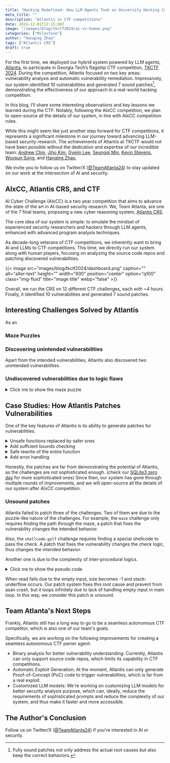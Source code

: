 ```yaml
---
title: "Hacking Redefined: How LLM Agents Took on University Hacking Competition"
meta_title: ""
description: "Atlantis in CTF competitions"
date: 2024-12-01T12:15:00Z
image: "/images/blog/tkctf2024/ai-vs-human.png"
categories: ["Milestone"]
author: "Hanqing Zhao"
tags: ["Atlantis CRS"]
draft: true
---
```


For the first time, 
we deployed our hybrid system powered by LLM agents, [Atlantis](/blog/post-atl), 
to participate in Georgia Tech’s flagship CTF competition, 
[TKCTF 2024](https://tc.gts3.org/cs6265/2024-fall/ctf.html).
During the competition, 
Atlantis focused on two key areas: 
vulnerability analysis and automatic vulnerability remediation. 
Impressively, our system identified 10 vulnerabilities and 
generated 7 sound patches[^1], 
demonstrating the effectiveness of our approach in a real-world 
hacking competition.

In this blog, 
I’ll share some interesting observations and key lessons we learned during the CTF. 
Notably, following the AIxCC competition, 
we plan to open-source all the details of our system, 
in line with AIxCC competition rules.

While this might seem like just another step forward for CTF competitions, 
it represents a significant milestone in our journey toward advancing LLM-based security research. 
The achievements of Atlantis at TKCTF would not have been possible without 
the dedication and expertise of our incredible team:
[Andrew Chin](/authors/andrew-chin),
[Jiho Kim](/authors/jiho-kim/),
[Gyejin Lee](/authors/gyejin-lee/),
[Seunggi Min](/authors/seunggi-min/),
[Kevin Stevens](/authors/kevin-stevens/),
[Woosun Song](/authors/woosun-song/), and
[Hanqing Zhao](/authors/hanqing-zhao/),

We invite you to follow us on Twitter/X ([@TeamAtlanta24](https://x.com/TeamAtlanta24)) 
to stay updated on our work at the intersection of AI and security.

[^1]: Fully sound patches not only address the actual root causes
but also keep the correct behaviors.

## AIxCC, Atlantis CRS, and CTF

AI Cyber Challenge (AIxCC) is a two year competition that 
aims to advance the state of the art in AI-based security research.
We, Team Atlanta, are one of the 7 final teams, proposing a new cyber reasoning system, 
[Atlantis CRS](/blog/post-atl).

The core idea of our system is simple:
to emulate the mindset of experienced security researchers and 
hackers through LLM agents, 
enhanced with advanced program analysis techniques.

As decade-long veterans of CTF competitions, 
we inherently want to bring AI and LLMs to CTF competitions.
This time, we directly run our system along with human players, focusing on
analyzing the source code repos and patching discovered vulnerabilities.


{{< image src="images/blog/tkctf2024/dashboard.png" caption="" alt="alter-text" height="" width="600" position="center" option="q100" class="img-fluid" title="image title"  webp="false" >}}

Overall,
we run the CRS on 12 different CTF challenges,
each with ~4 hours.
Finally, it identified 10 vulnerabilities and generated 7 sound patches.


## Interesting Challenges Solved by Atlantis

As an 

### Maze Puzzles

### Discovering unintended vulnerabilities

Apart from the intended vulnerabilities,
Atlantis also discovered two unintended vulnerabilities.

### Undiscovered vulnerabilities due to logic flaws


<details>
  <summary>Click me to show the maze puzzle </summary>

```shell
./target 
                                               
                                               
                                               
   #########################################   
   #P*       *       * *       *         * #   
   # *** ***** * *** * *** *** * ******* * #   
   #   *       *   * * * * *     *     *   #   
   #** ***** ***** * * * * *********** *** #   
   #   *   * *     * * * *   * *         * #   
   # *** * *** ***** *** *** * * * ******* #   
   # *   *   * *   *   *   * *   *         #   
   # *** *** * * * *** *** * * ************#   
   #     * * *   *   * * * * *         *   #   
   #****** * ******* *** *** ********* * * #   
   #       *   *     * *   * *       * * * #   
   # * ******* * ***** *** * * ******* *** #   
   # *           *     *     *            G#   
   #########################################   
                                               
                                               
                                               
Steps: 0
=========


# another run

./target
                                               
                                               
                                               
   #########################################   
   #P  *   *     *   * *       *         * #   
   #** * * * *** * *** ***** * * ***** * * #   
   #   * * * *   * *   *   * * * * *   *   #   
   # *** * * * *** * *** * * * * * * ***** #   
   #     * * *     * * * *   * * * *   *   #   
   #****** * ******* * * ******* * *** * **#   
   #     * * *         * *     *   * * *   #   
   # * *** * * ********* * *** *** * * *** #   
   # *     *       *   * * * *       * *   #   
   # ******* ***** * * * * * ******* * *** #   
   # *     * *   * * * *     *     * *   * #   
   # * *** *** * *** * ******* *** ***** * #   
   #   *       *     * *       *         *G#   
   #########################################   
                                               
                                               
                                               
Steps: 0
=========

```
</details>


## Case Studies: How Atlantis Patches Vulnerabilities

One of the key features of Atlantis is its ability to generate patches for vulnerabilities.



<details>
  <summary> Unsafe functions replaced by safer ones </summary>

```diff
diff --git a/bitcoin.c b/bitcoin.c
index 514e099..d96a44a 100755
--- a/bitcoin.c
+++ b/bitcoin.c
@@ -46,7 +46,7 @@ void UnderConstruction() {
 void vuln(){
    char buf[INPSIZE];
    printf("this file is under construction\n");
-   gets(buf);
+   fgets(buf, INPSIZE, stdin);
    printf("%s\n",buf);
    return;
 }
```

```diff
diff --git a/double_trouble.c b/double_trouble.c
index 83a693b..e8f0737 100644
--- a/double_trouble.c
+++ b/double_trouble.c
@@ -5,8 +5,9 @@
 
 void foo(char *msg) {
     char buf[80];
-    strcpy(buf, msg); // Vulnerable: No bounds checking
-    strcpy(msg, buf); // Vulnerable: No bounds checking
+    strncpy(buf, msg, sizeof(buf) - 1); // Use strncpy for bounds checking
+    buf[sizeof(buf) - 1] = '\0'; // Ensure null termination
+    strncpy(msg, buf, strlen(msg)); // Use strncpy for bounds checking
 }
```
</details>


<details>
  <summary> Add suffcient bounds checking </summary>

```diff
diff --git a/target.c b/target.c
index f512754..7f7bfef 100644
--- a/target.c
+++ b/target.c
@@ -23,9 +23,16 @@ func run_at_end = dont_print_key;
 uint32_t read_int(void) {
     char buf[10];
     ssize_t size = read(0, buf, sizeof(buf) - 1);
+    if (size <= 0) {
+        if (size == 0) {
+            printf("Error: End of input stream\n");
+        } else {
+            perror("Error: Read failed");
+        }
+        return 0; // or handle error as needed
+    }
     buf[size] = '\0';
     uint32_t res = atoi(buf);
-    return res;
 }
```

```diff
diff --git a/ymca.c b/ymca.c
index 5bf7de7..ca10ea1 100644
--- a/ymca.c
+++ b/ymca.c
@@ -87,7 +87,10 @@ bool is_in_array(int step, int arr[], int size) {
 void vulnerable() {
     char buffer[64];
     printf("Enter your Steps of the YMCA Song:\n");
-    read(STDIN_FILENO, buffer, 1000); 
+    ssize_t bytes_read = read(STDIN_FILENO, buffer, sizeof(buffer) - 1);
+    if (bytes_read > 0) {
+        buffer[bytes_read] = '\0'; // Null-terminate the buffer
+    }
}
```

```diff
diff --git a/rop.c b/rop.c
index 5df7c9c..c858436 100644
--- a/rop.c
+++ b/rop.c
@@ -83,7 +83,7 @@ int main(int argc, char** argv) {
     fgets(buf, sizeof(buf), stdin);
     // make newline null terminator
     int input_len = strlen(buf);
-    if (buf[input_len - 1] == '\n') {
+    if (input_len > 0 && buf[input_len - 1] == '\n') {
         buf[input_len - 1] = '\0';
     }
```

</details>


<details>
  <summary> Safe rewrite of the entire function </summary>

```diff
diff --git a/target.c b/target.c
index c364280..712ac08 100755
--- a/target.c
+++ b/target.c
@@ -14,25 +14,27 @@ int null_pos = -1;
 int newline_pos = -1;
 
 void copy_buffer(unsigned char* buf) {
-	null_pos = -1;
-	newline_pos = -1;
-	int i = 0;
-	while (i < BUF_SIZE) {
-		if (newline_pos < 0 && gbuf[i] == 0xa) {
-			newline_pos = i;
-		}
-		if (null_pos < 0 && gbuf[i] == 0x0) {
-			null_pos = i;
-		}
-		gbuf[i] = (gbuf[i] ^ key[i]) & 0xff;
-		i++;
-	}
-	int j = 0;
-	while (j < min(null_pos, newline_pos)) {
-		buf[j] = gbuf[j];
-		j++;
-	}
-	printf("Copied %d of %d bytes!\n", min(null_pos, newline_pos), strlen(gbuf));
+    null_pos = BUF_SIZE;
+    newline_pos = BUF_SIZE;
+    int i = 0;
+    while (i < BUF_SIZE) {
+        if (newline_pos == BUF_SIZE && gbuf[i] == 0xa) {
+            newline_pos = i;
+        }
+        if (null_pos == BUF_SIZE && gbuf[i] == 0x0) {
+            null_pos = i;
+        }
+        gbuf[i] = (gbuf[i] ^ key[i]) & 0xff;
+        i++;
+    }
+    int j = 0;
+    int copy_len = min(null_pos, newline_pos);
+    copy_len = min(copy_len, 20); // Ensure we don't exceed buf size
+    while (j < copy_len) {
+        buf[j] = gbuf[j];
+        j++;
+    }
+    printf("Copied %d of %d bytes!\n", copy_len, BUF_SIZE);
 }
```
</details>


<details>
  <summary> Add error handling </summary>

```diff
diff --git a/stackmachine.c b/stackmachine.c
index 7b95b62..d00d75f 100644
--- a/stackmachine.c
+++ b/stackmachine.c
@@ -88,11 +88,11 @@ void push(int *values, int *idx, int elt) {
 int pop(const int *values, int *idx) {
     if (*idx <= START) {
         myerrno = -1;
-        return 0;
+        return INT_MIN; // Return a special error code
     }
     (*idx)--;
-    int ret = values[*idx];
-    return ret;
+    return values[*idx];
+}
 }
 
 void main_loop();
@@ -144,9 +144,13 @@ void print_utf8(wchar_t *wcs) {
  */
 void ret(int *values, int *idx) {
     r1 = pop(values, idx);
-    if (myerrno != 0) { return; }
+    if (myerrno != 0 || r1 == INT_MIN) { 
+        puts("Error: Attempted to pop from an empty stack.");
+        return; 
+    }
     printf("%d\n", r1);
 }
+}
```
</details>

Honestly, the patches are far from demonstrating the potential of Atlantis,
as the challenges are not sophisticated enough. 
(check our [SQLite3 zero day](/blog/post-asc-sqlite) for more sophisticated ones)
Since then, our system has gone through multiple rounds of improvements,
and we will open-source all the details of our system after AIxCC competition.

### Unsound patches

Atlantis failed to patch three of the challenges.
Two of them are due to the puzzle-like nature of the challenges.
For example, 
the `maze` challenge only requires finding the path through the maze, 
a patch that fixes the vulnerability changes the intended behavior.

Also, the `shellcode-golf` challenge requires finding 
a special shellcode to pass the check.
A patch that fixes the vulnerability changes the check logic,
thus changes the intended behavior.

Another one is due to the complexity of inter-procedural logics.

<details>
  <summary> Click me to show the pseudo code </summary>

```c
uint32_t foo(void) {
    char buf[10];
    ssize_t size = read(0, buf, sizeof(buf) - 1);
    buf[size] = '\0';
    uint32_t res = atoi(buf);
    return res;
}

void main_loop() {
    while (1) 
        foo();
}
```
</details>

When read fails due to the empty input, 
size becomes -1 and stack-underflow occurs. 
Our patch system fixes this root cause and prevent from asan crash, 
but it loops infinitely due to lack of handling empty input in main loop. 
In this way, we consider this patch is unsound.



## Team Atlanta's Next Steps
Frankly,
Atlantis still has a long way to go to be a seamless autonomous CTF competitor,
which is also one of our team's goals.

Specifically,
we are working on the following improvements for creating a seamless autonomous CTF pwner agent:
- Binary analysis for better vulnerability understanding:
Currently, Atlantis can only support source code repos,
which limits its capability in CTF competitions.
- Automatic Exploit Generation; 
At the moment, Atlantis can only generate Proof-of-Concept (PoC) code to trigger vulnerabilities,
which is far from a real exploit.
- Customized LLM models:
We're working on customizing LLM models for better security analysis purpose,
which can, ideally, reduce the requirements of sophisticated prompts and
reduce the complexity of our system, and thus make it faster and more accessible.



## The Author's Conclusion


Follow us on Twitter/X ([@TeamAtlanta24](https://x.com/TeamAtlanta24)) 
if you're interested in AI or security.
